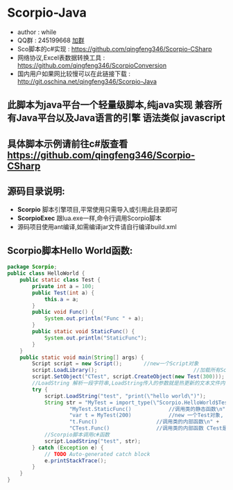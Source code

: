 # Scorpio-Java #
* author : while
* QQ群 : 245199668 [加群](http://shang.qq.com/wpa/qunwpa?idkey=8ef904955c52f7b3764403ab81602b9c08b856f040d284f7e2c1d05ed3428de8)
* Sco脚本的c#实现 : https://github.com/qingfeng346/Scorpio-CSharp
* 网络协议,Excel表数据转换工具 : https://github.com/qingfeng346/ScorpioConversion
* 国内用户如果网比较慢可以在此链接下载 : http://git.oschina.net/qingfeng346/Scorpio-Java

## 此脚本为java平台一个轻量级脚本,纯java实现 兼容所有Java平台以及Java语言的引擎 语法类似 javascript
## 具体脚本示例请前往c#版查看 https://github.com/qingfeng346/Scorpio-CSharp

## 源码目录说明:
* **Scorpio** 脚本引擎项目,平常使用只需导入或引用此目录即可
* **ScorpioExec** 跟lua.exe一样,命令行调用Scorpio脚本
* 源码项目使用ant编译,如需编译jar文件请自行编译build.xml

## Scorpio脚本Hello World函数:
```java
package Scorpio;
public class HelloWorld {
	public static class Test { 
		private int a = 100;
		public Test(int a) {
			this.a = a;
		}
		public void Func() {
			System.out.println("Func " + a);
		}
		public static void StaticFunc() {
			System.out.println("StaticFunc");
		}
	}
	public static void main(String[] args) {
		Script script = new Script();		//new一个Script对象
		script.LoadLibrary();								//加载所有Scorpio的库，源码在Library目录下
		script.SetObject("CTest", script.CreateObject(new Test(300)));	//SetObject可以设置一个c#对象到脚本里
		//LoadString 解析一段字符串,LoadString传入的参数就是热更新的文本文件内容
		try {
			script.LoadString("test", "print(\"hello world\")");
			String str = "MyTest = import_type(\"Scorpio.HelloWorld$Test\")		//import_type 要写入类的全路径 要加上命名空间 否则找不到此类,然后赋值给 MyTest 对象\n" +
					"MyTest.StaticFunc()			//调用类的静态函数\n" + 
					"var t = MyTest(200)			//new 一个Test对象, 括号里面是构造函数的参数\n" + 
					"t.Func()					//调用类的内部函数\n" +
					"CTest.Func()				//调用类的内部函数 CTest是通过 script.SetObject 函数设置\n";
			//Scorpio脚本调用c#函数
			script.LoadString("test", str);
		} catch (Exception e) {
			// TODO Auto-generated catch block
			e.printStackTrace();
		}
	}
}
```